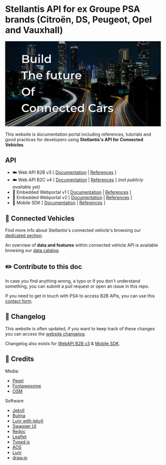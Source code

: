 # Stellantis API for ex Groupe PSA brands (Citroën, DS, Peugeot, Opel and Vauxhall)

![pg4d](/assets/images/build-the-future-pg4d.jpg)


This website is documentation portal including references, tutorials and good practices for developers using **Stellantis's API for Connected Vehicles**.


## API

- ☁️ Web API B2B v3     [ [Documentation](https://developer.groupe-psa.io/webapi/b2b/overview/about/) | [References](https://developer.groupe-psa.io/webapi/b2b/api-reference/references/) ]
- ☁️ Web API B2C v4     [ [Documentation](https://developer.groupe-psa.io/webapi/b2c/overview/about/) | [References](https://developer.groupe-psa.io/webapi/b2c/api-reference/references/#article) ] *(not publicly available yet)*
- 🚙 Embedded Webportal v1     [ [Documentation](https://developer.groupe-psa.io/webportal/v1/overview/about/) | [References](https://developer.groupe-psa.io/webportal/v1/api-reference/list/) ]
- 🚙 Embedded Webportal v2     [ [Documentation](https://developer.groupe-psa.io/webportal/v2/overview/about/) | [References](https://developer.groupe-psa.io/webportal/v2/api-reference/list/) ]
- 📱 Mobile SDK      [ [Documentation](https://developer.groupe-psa.io/mobile-sdk/overview/about/) | [References](https://developer.groupe-psa.io/mobile-sdk/references/) ]

## 🚗 Connected Vehicles

Find more info about Stellantis's connected vehicle's browsing our [dedicated section](https://developer.groupe-psa.io/connected-vehicles/about/).

An overview of **data and features** within connected vehicle API is available browsing our [data catalog](https://developer.groupe-psa.io/connected-vehicles/data-catalog/).

## ✏️ Contribute to this doc

In case you find anything wrong, a typo or if you don't understand something, you can submit a pull request or open an issue in this repo.

If you need to get in touch with PSA to access B2B APIs, you can use this [contact form](https://developer.groupe-psa.io/contact-us/).

## 📝 Changelog

This website is often updated, if you want to keep track of these changes you can access the [website changelog](https://developer.groupe-psa.io/changelog/).

Changelog also exists for [WebAPI B2B v3](https://developer.groupe-psa.io/webapi/b2b/api-reference/changelog/) & [Mobile SDK](https://developer.groupe-psa.io/mobile-sdk/references/changelog/#article).

## 🙏 Credits

Media:
- [Pexel](https://www.pexels.com/)
- [Fontawesome](https://fontawesome.com/)
- [OSM](https://www.openstreetmap.org/)

Software
- [Jekyll](https://jekyllrb.com/)
- [Bulma](https://bulma.io/)
- [Lunr with jekyll](https://jekyllcodex.org/without-plugin/search-lunr/)
- [Swagger UI](https://swagger.io/tools/swagger-ui/)
- [Redoc](https://github.com/Redocly/redoc)
- [Leaflet](https://leafletjs.com/)
- [Typed.js](https://mattboldt.github.io/typed.js/)
- [AOS](https://michalsnik.github.io/aos/)
- [Lunr](https://lunrjs.com/)
- [draw.io](https://draw.io/)